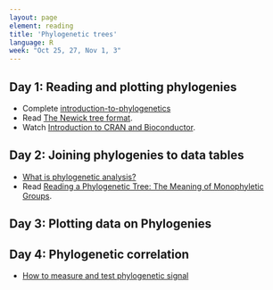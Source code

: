 ```yaml
---
layout: page
element: reading
title: 'Phylogenetic trees'
language: R
week: "Oct 25, 27, Nov 1, 3"
---
```


## Day 1: Reading and plotting phylogenies

- Complete [introduction-to-phylogenetics](https://www.ebi.ac.uk/training/online/courses/introduction-to-phylogenetics/)
- Read [The Newick tree format](https://evolution.genetics.washington.edu/phylip/newicktree.html).
- Watch [Introduction to CRAN and Bioconductor](https://www.youtube.com/watch?v=qAvJ92qCGqE).

## Day 2: Joining phylogenies to data tables

- [What is phylogenetic analysis?](https://www.news-medical.net/health/What-is-Phylogenetic-Analysis.aspx)
- Read [Reading a Phylogenetic Tree: The Meaning of Monophyletic Groups](https://www.nature.com/scitable/topicpage/reading-a-phylogenetic-tree-the-meaning-of-41956/#:~:text=Phylogenies%20are%20useful%20for%20organizing,events%20that%20occurred%20during%20evolution).

## Day 3: Plotting data on Phylogenies


## Day 4: Phylogenetic correlation

- [How to measure and test phylogenetic signal](https://besjournals.onlinelibrary.wiley.com/doi/pdf/10.1111/j.2041-210X.2012.00196.x)
